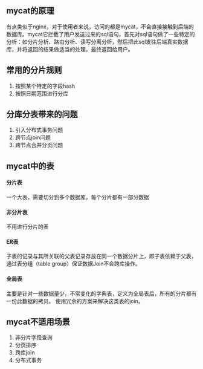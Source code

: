 ## mycat的原理
有点类似于nginx，对于使用者来说，访问的都是mycat，不会直接接触到后端的数据库。mycat它拦截了用户发送过来的sql语句，首先对sql语句做了一些特定的分析：如分片分析、路由分析、读写分离分析，然后把此sql发往后端真实数据库，并将返回的结果做适当的处理，最终返回给用户。

## 常用的分片规则
1. 按照某个特定的字段hash
2. 按照日期范围进行分库

## 分库分表带来的问题
1. 引入分布式事务问题
2. 跨节点join问题
3. 跨节点合并分页问题

## mycat中的表

#### 分片表
一个大表，需要切分到多个数据库，每个分片都有一部分数据

#### 非分片表
不用进行分片的表

#### ER表
子表的记录与其所关联的父表记录存放在同一个数据分片上，即子表依赖于父表，
通过表分组（table group）保证数据Join不会跨库操作。

#### 全局表
主要是针对一些数据量少，不常变化的字典表，定义为全局表后，所有的分片都有一份此数据的拷贝。
使用冗余的方案来解决这类表的join。

## mycat不适用场景
1. 非分片字段查询
2. 分页排序
3. 跨库join
4. 分布式事务

